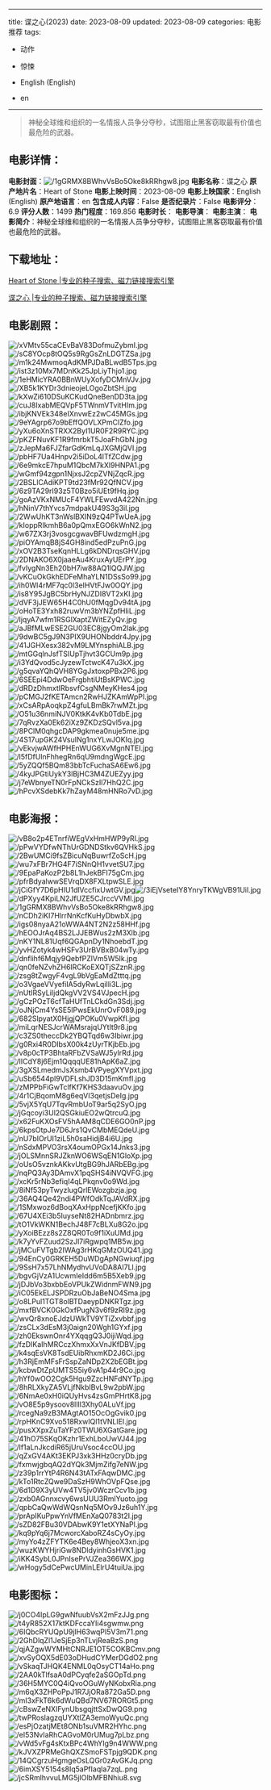 
---
title: 谍之心(2023)
date: 2023-08-09
updated: 2023-08-09
categories: 电影推荐
tags:
- 动作
- 惊悚

- English (English)
- en
---


> 神秘全球维和组织的一名情报人员争分夺秒，试图阻止黑客窃取最有价值也最危险的武器。

## **电影详情**：

**电影封面**：<img src="https://image.tmdb.org/t/p/w200/1gGRMX8BWhvVsBo5Oke8kRRhgw8.jpg" alt="/1gGRMX8BWhvVsBo5Oke8kRRhgw8.jpg" title="/1gGRMX8BWhvVsBo5Oke8kRRhgw8.jpg">
**电影名称**：谍之心
**原产地片名**：Heart of Stone
**电影上映时间**：2023-08-09
**电影上映国家**：English (English)
**原产地语言**：en
**包含成人内容**：False
**是否纪录片**：False
**电影评分**：6.9
**评分人数**：1499
**热门程度**：169.856
**电影时长**：
**电影导演**：
**电影主演**：
**电影简介**：神秘全球维和组织的一名情报人员争分夺秒，试图阻止黑客窃取最有价值也最危险的武器。

## **下载地址**：
[Heart of Stone |专业的种子搜索、磁力链接搜索引擎](https://movie.amd794.com:2083/?search=Heart%20of%20Stone&ordering=&mode=match_phrase&page_size=10&page=1)

[谍之心 |专业的种子搜索、磁力链接搜索引擎](https://movie.amd794.com:2083/?search=%E8%B0%8D%E4%B9%8B%E5%BF%83&ordering=&mode=match_phrase&page_size=10&page=1)
 

## **电影剧照**：
<img src="https://image.tmdb.org/t/p/original/xVMtv55caCEvBaV83DofmuZybmI.jpg" alt="/xVMtv55caCEvBaV83DofmuZybmI.jpg" title="/xVMtv55caCEvBaV83DofmuZybmI.jpg"><img src="https://image.tmdb.org/t/p/original/sC8YOcp8tOQ5s9RgGsZnLDGTZSa.jpg" alt="/sC8YOcp8tOQ5s9RgGsZnLDGTZSa.jpg" title="/sC8YOcp8tOQ5s9RgGsZnLDGTZSa.jpg"><img src="https://image.tmdb.org/t/p/original/m1k24MwmoqAdKMPJDaBLwdB5Tps.jpg" alt="/m1k24MwmoqAdKMPJDaBLwdB5Tps.jpg" title="/m1k24MwmoqAdKMPJDaBLwdB5Tps.jpg"><img src="https://image.tmdb.org/t/p/original/ist3z10Mx7MDnKk25JpLiyThjo1.jpg" alt="/ist3z10Mx7MDnKk25JpLiyThjo1.jpg" title="/ist3z10Mx7MDnKk25JpLiyThjo1.jpg"><img src="https://image.tmdb.org/t/p/original/1eHMicYRA0BBnWUyXofyDCMnVJv.jpg" alt="/1eHMicYRA0BBnWUyXofyDCMnVJv.jpg" title="/1eHMicYRA0BBnWUyXofyDCMnVJv.jpg"><img src="https://image.tmdb.org/t/p/original/XB5k1KYDr3dnieojeLOgoZbtSH.jpg" alt="/XB5k1KYDr3dnieojeLOgoZbtSH.jpg" title="/XB5k1KYDr3dnieojeLOgoZbtSH.jpg"><img src="https://image.tmdb.org/t/p/original/kXwZi610DSuKCKudQneBenDD3ta.jpg" alt="/kXwZi610DSuKCKudQneBenDD3ta.jpg" title="/kXwZi610DSuKCKudQneBenDD3ta.jpg"><img src="https://image.tmdb.org/t/p/original/cuJ8IxabMEQVpF5TWnmVTvitHIm.jpg" alt="/cuJ8IxabMEQVpF5TWnmVTvitHIm.jpg" title="/cuJ8IxabMEQVpF5TWnmVTvitHIm.jpg"><img src="https://image.tmdb.org/t/p/original/ibjKNVEk348eIXnvwEz2wC45MGs.jpg" alt="/ibjKNVEk348eIXnvwEz2wC45MGs.jpg" title="/ibjKNVEk348eIXnvwEz2wC45MGs.jpg"><img src="https://image.tmdb.org/t/p/original/9eYAgrp67o9bEffQOVLXPmClZfo.jpg" alt="/9eYAgrp67o9bEffQOVLXPmClZfo.jpg" title="/9eYAgrp67o9bEffQOVLXPmClZfo.jpg"><img src="https://image.tmdb.org/t/p/original/yXu6oXnSTRXX2ByI1UR0F2R9RYC.jpg" alt="/yXu6oXnSTRXX2ByI1UR0F2R9RYC.jpg" title="/yXu6oXnSTRXX2ByI1UR0F2R9RYC.jpg"><img src="https://image.tmdb.org/t/p/original/pKZFNuvKF1R9fmrbkT5JoaFhGbN.jpg" alt="/pKZFNuvKF1R9fmrbkT5JoaFhGbN.jpg" title="/pKZFNuvKF1R9fmrbkT5JoaFhGbN.jpg"><img src="https://image.tmdb.org/t/p/original/zJepMa6FJZfarGdKmLqJXGMjQVI.jpg" alt="/zJepMa6FJZfarGdKmLqJXGMjQVI.jpg" title="/zJepMa6FJZfarGdKmLqJXGMjQVI.jpg"><img src="https://image.tmdb.org/t/p/original/pbHF7Ua4Hnpv2i5iDoL4lTfZCdw.jpg" alt="/pbHF7Ua4Hnpv2i5iDoL4lTfZCdw.jpg" title="/pbHF7Ua4Hnpv2i5iDoL4lTfZCdw.jpg"><img src="https://image.tmdb.org/t/p/original/6e9mkcE7hpuM1QbcM7kXl9HNPA1.jpg" alt="/6e9mkcE7hpuM1QbcM7kXl9HNPA1.jpg" title="/6e9mkcE7hpuM1QbcM7kXl9HNPA1.jpg"><img src="https://image.tmdb.org/t/p/original/wGmf94zgpn1NjxsJ2cpZVNjZqcR.jpg" alt="/wGmf94zgpn1NjxsJ2cpZVNjZqcR.jpg" title="/wGmf94zgpn1NjxsJ2cpZVNjZqcR.jpg"><img src="https://image.tmdb.org/t/p/original/2BSLlCAdiKPT9td23fMr92QfNCV.jpg" alt="/2BSLlCAdiKPT9td23fMr92QfNCV.jpg" title="/2BSLlCAdiKPT9td23fMr92QfNCV.jpg"><img src="https://image.tmdb.org/t/p/original/6z9TA29rI93z5T0Bzo5iUEt9fHq.jpg" alt="/6z9TA29rI93z5T0Bzo5iUEt9fHq.jpg" title="/6z9TA29rI93z5T0Bzo5iUEt9fHq.jpg"><img src="https://image.tmdb.org/t/p/original/goAzVKxNMUcF4YWLFEwvdA422Nn.jpg" alt="/goAzVKxNMUcF4YWLFEwvdA422Nn.jpg" title="/goAzVKxNMUcF4YWLFEwvdA422Nn.jpg"><img src="https://image.tmdb.org/t/p/original/hNinV7thYvcs7mdpakU49S3g3il.jpg" alt="/hNinV7thYvcs7mdpakU49S3g3il.jpg" title="/hNinV7thYvcs7mdpakU49S3g3il.jpg"><img src="https://image.tmdb.org/t/p/original/2WwUhKT3nWslBXIN9zQ4PTwUeA.jpg" alt="/2WwUhKT3nWslBXIN9zQ4PTwUeA.jpg" title="/2WwUhKT3nWslBXIN9zQ4PTwUeA.jpg"><img src="https://image.tmdb.org/t/p/original/kIoppRIkmhB6a0pQmxEGO6kWnN2.jpg" alt="/kIoppRIkmhB6a0pQmxEGO6kWnN2.jpg" title="/kIoppRIkmhB6a0pQmxEGO6kWnN2.jpg"><img src="https://image.tmdb.org/t/p/original/w67ZX3rj3vosgcgwavBFUwdzmgH.jpg" alt="/w67ZX3rj3vosgcgwavBFUwdzmgH.jpg" title="/w67ZX3rj3vosgcgwavBFUwdzmgH.jpg"><img src="https://image.tmdb.org/t/p/original/piOYAmqB8jS4GH8ind5edPzuPnG.jpg" alt="/piOYAmqB8jS4GH8ind5edPzuPnG.jpg" title="/piOYAmqB8jS4GH8ind5edPzuPnG.jpg"><img src="https://image.tmdb.org/t/p/original/xOV2B3TseKqnHLLg6kDNDrqsGHV.jpg" alt="/xOV2B3TseKqnHLLg6kDNDrqsGHV.jpg" title="/xOV2B3TseKqnHLLg6kDNDrqsGHV.jpg"><img src="https://image.tmdb.org/t/p/original/2DNAKO6X0jaaeAu4KruxAyUErPY.jpg" alt="/2DNAKO6X0jaaeAu4KruxAyUErPY.jpg" title="/2DNAKO6X0jaaeAu4KruxAyUErPY.jpg"><img src="https://image.tmdb.org/t/p/original/fvIygNn3Eh20bH7iw88AQ1lQQJW.jpg" alt="/fvIygNn3Eh20bH7iw88AQ1lQQJW.jpg" title="/fvIygNn3Eh20bH7iw88AQ1lQQJW.jpg"><img src="https://image.tmdb.org/t/p/original/vKCuOkGkhEDFeMhaYLN1DSsSo99.jpg" alt="/vKCuOkGkhEDFeMhaYLN1DSsSo99.jpg" title="/vKCuOkGkhEDFeMhaYLN1DSsSo99.jpg"><img src="https://image.tmdb.org/t/p/original/ih0WI4rMF7qc0l3eIHVtFJw0OQY.jpg" alt="/ih0WI4rMF7qc0l3eIHVtFJw0OQY.jpg" title="/ih0WI4rMF7qc0l3eIHVtFJw0OQY.jpg"><img src="https://image.tmdb.org/t/p/original/is8Y95JgBC5brHyNJZDI8VT2xKI.jpg" alt="/is8Y95JgBC5brHyNJZDI8VT2xKI.jpg" title="/is8Y95JgBC5brHyNJZDI8VT2xKI.jpg"><img src="https://image.tmdb.org/t/p/original/dVF3jJEW65H4C0hU0fMqgDv94tA.jpg" alt="/dVF3jJEW65H4C0hU0fMqgDv94tA.jpg" title="/dVF3jJEW65H4C0hU0fMqgDv94tA.jpg"><img src="https://image.tmdb.org/t/p/original/oHoTE3Yxh82ruwVm3bYNZpfHIiL.jpg" alt="/oHoTE3Yxh82ruwVm3bYNZpfHIiL.jpg" title="/oHoTE3Yxh82ruwVm3bYNZpfHIiL.jpg"><img src="https://image.tmdb.org/t/p/original/ljqyA7wfm1RSGlXaptZWitEZyQv.jpg" alt="/ljqyA7wfm1RSGlXaptZWitEZyQv.jpg" title="/ljqyA7wfm1RSGlXaptZWitEZyQv.jpg"><img src="https://image.tmdb.org/t/p/original/aJBfMLwESE2GU03EC8jgyOm2lak.jpg" alt="/aJBfMLwESE2GU03EC8jgyOm2lak.jpg" title="/aJBfMLwESE2GU03EC8jgyOm2lak.jpg"><img src="https://image.tmdb.org/t/p/original/9dwBC5gJ9N3PIX9UHONbddr4Jpy.jpg" alt="/9dwBC5gJ9N3PIX9UHONbddr4Jpy.jpg" title="/9dwBC5gJ9N3PIX9UHONbddr4Jpy.jpg"><img src="https://image.tmdb.org/t/p/original/41JGHXesx382vM9LMYnsphiALB.jpg" alt="/41JGHXesx382vM9LMYnsphiALB.jpg" title="/41JGHXesx382vM9LMYnsphiALB.jpg"><img src="https://image.tmdb.org/t/p/original/mtGGqlnJsfTSIUpTjhvt3GCUm9p.jpg" alt="/mtGGqlnJsfTSIUpTjhvt3GCUm9p.jpg" title="/mtGGqlnJsfTSIUpTjhvt3GCUm9p.jpg"><img src="https://image.tmdb.org/t/p/original/i3YdQvod5cJyzewTctwcK47u3kX.jpg" alt="/i3YdQvod5cJyzewTctwcK47u3kX.jpg" title="/i3YdQvod5cJyzewTctwcK47u3kX.jpg"><img src="https://image.tmdb.org/t/p/original/g5qvaYQhQVH8YGgJxtoxpPBx2P6.jpg" alt="/g5qvaYQhQVH8YGgJxtoxpPBx2P6.jpg" title="/g5qvaYQhQVH8YGgJxtoxpPBx2P6.jpg"><img src="https://image.tmdb.org/t/p/original/6SEEpi4DdwOeFrgbhtiUtBsKPWC.jpg" alt="/6SEEpi4DdwOeFrgbhtiUtBsKPWC.jpg" title="/6SEEpi4DdwOeFrgbhtiUtBsKPWC.jpg"><img src="https://image.tmdb.org/t/p/original/dRDzDhmxtIRbsvfCsgNMeyKHes4.jpg" alt="/dRDzDhmxtIRbsvfCsgNMeyKHes4.jpg" title="/dRDzDhmxtIRbsvfCsgNMeyKHes4.jpg"><img src="https://image.tmdb.org/t/p/original/pCMGJ2fKETAmcn2RwHJZKAmWpPI.jpg" alt="/pCMGJ2fKETAmcn2RwHJZKAmWpPI.jpg" title="/pCMGJ2fKETAmcn2RwHJZKAmWpPI.jpg"><img src="https://image.tmdb.org/t/p/original/xCsARpAoqkpZ4gfuLBmBk7rwMZt.jpg" alt="/xCsARpAoqkpZ4gfuLBmBk7rwMZt.jpg" title="/xCsARpAoqkpZ4gfuLBmBk7rwMZt.jpg"><img src="https://image.tmdb.org/t/p/original/O51u36nmiNJV0KtkK4vKb0TdbE.jpg" alt="/O51u36nmiNJV0KtkK4vKb0TdbE.jpg" title="/O51u36nmiNJV0KtkK4vKb0TdbE.jpg"><img src="https://image.tmdb.org/t/p/original/7qRvzXa0Ek62iXz9ZKDzSQvl5va.jpg" alt="/7qRvzXa0Ek62iXz9ZKDzSQvl5va.jpg" title="/7qRvzXa0Ek62iXz9ZKDzSQvl5va.jpg"><img src="https://image.tmdb.org/t/p/original/8PClM0qhgcDAP9gkmea0nuje5me.jpg" alt="/8PClM0qhgcDAP9gkmea0nuje5me.jpg" title="/8PClM0qhgcDAP9gkmea0nuje5me.jpg"><img src="https://image.tmdb.org/t/p/original/4S17upGK24VsuINg1nxYLwJOKIq.jpg" alt="/4S17upGK24VsuINg1nxYLwJOKIq.jpg" title="/4S17upGK24VsuINg1nxYLwJOKIq.jpg"><img src="https://image.tmdb.org/t/p/original/vEkvjwAWfHPHEnWUG6XvMgnNTEI.jpg" alt="/vEkvjwAWfHPHEnWUG6XvMgnNTEI.jpg" title="/vEkvjwAWfHPHEnWUG6XvMgnNTEI.jpg"><img src="https://image.tmdb.org/t/p/original/l5fDfUlnFhhegRn6qU9mdngWgcE.jpg" alt="/l5fDfUlnFhhegRn6qU9mdngWgcE.jpg" title="/l5fDfUlnFhhegRn6qU9mdngWgcE.jpg"><img src="https://image.tmdb.org/t/p/original/5yZQQf5BQm83bbTcFuchaSA6Ew6.jpg" alt="/5yZQQf5BQm83bbTcFuchaSA6Ew6.jpg" title="/5yZQQf5BQm83bbTcFuchaSA6Ew6.jpg"><img src="https://image.tmdb.org/t/p/original/4kyJPGtiUykY3lBjHC3M4ZUEZyy.jpg" alt="/4kyJPGtiUykY3lBjHC3M4ZUEZyy.jpg" title="/4kyJPGtiUykY3lBjHC3M4ZUEZyy.jpg"><img src="https://image.tmdb.org/t/p/original/j7eWbnyeTN0rFpNCkSzIl7HhQ2C.jpg" alt="/j7eWbnyeTN0rFpNCkSzIl7HhQ2C.jpg" title="/j7eWbnyeTN0rFpNCkSzIl7HhQ2C.jpg"><img src="https://image.tmdb.org/t/p/original/hPcvXSdebKk7hZayM48mHNRo7vD.jpg" alt="/hPcvXSdebKk7hZayM48mHNRo7vD.jpg" title="/hPcvXSdebKk7hZayM48mHNRo7vD.jpg">

## **电影海报**：
<img src="https://image.tmdb.org/t/p/original/vB8o2p4ETnrfiWEgVxHmHWP9yRl.jpg" alt="/vB8o2p4ETnrfiWEgVxHmHWP9yRl.jpg" title="/vB8o2p4ETnrfiWEgVxHmHWP9yRl.jpg"><img src="https://image.tmdb.org/t/p/original/pPwVYDfwNThUrGDNDStkv6QVHkS.jpg" alt="/pPwVYDfwNThUrGDNDStkv6QVHkS.jpg" title="/pPwVYDfwNThUrGDNDStkv6QVHkS.jpg"><img src="https://image.tmdb.org/t/p/original/2BwUMCi9fsZBicuNqBuwrfZoScH.jpg" alt="/2BwUMCi9fsZBicuNqBuwrfZoScH.jpg" title="/2BwUMCi9fsZBicuNqBuwrfZoScH.jpg"><img src="https://image.tmdb.org/t/p/original/wu7xFBr7HG4F7iSNnQH1vvetSU7.jpg" alt="/wu7xFBr7HG4F7iSNnQH1vvetSU7.jpg" title="/wu7xFBr7HG4F7iSNnQH1vvetSU7.jpg"><img src="https://image.tmdb.org/t/p/original/9EpaPaKozP2b8L1hJekBFI75gCm.jpg" alt="/9EpaPaKozP2b8L1hJekBFI75gCm.jpg" title="/9EpaPaKozP2b8L1hJekBFI75gCm.jpg"><img src="https://image.tmdb.org/t/p/original/pfrBdyalwwSEVrqDX8FXLtpwSLE.jpg" alt="/pfrBdyalwwSEVrqDX8FXLtpwSLE.jpg" title="/pfrBdyalwwSEVrqDX8FXLtpwSLE.jpg"><img src="https://image.tmdb.org/t/p/original/jCiGfY7D6pHIU1dlVccfixUwtGV.jpg" alt="/jCiGfY7D6pHIU1dlVccfixUwtGV.jpg" title="/jCiGfY7D6pHIU1dlVccfixUwtGV.jpg"><img src="https://image.tmdb.org/t/p/original/3iEjVseteIY8YnryTKWgVB91Uil.jpg" alt="/3iEjVseteIY8YnryTKWgVB91Uil.jpg" title="/3iEjVseteIY8YnryTKWgVB91Uil.jpg"><img src="https://image.tmdb.org/t/p/original/dPXyy4KpiLN2JfUZE5CJrccVVMl.jpg" alt="/dPXyy4KpiLN2JfUZE5CJrccVVMl.jpg" title="/dPXyy4KpiLN2JfUZE5CJrccVVMl.jpg"><img src="https://image.tmdb.org/t/p/original/1gGRMX8BWhvVsBo5Oke8kRRhgw8.jpg" alt="/1gGRMX8BWhvVsBo5Oke8kRRhgw8.jpg" title="/1gGRMX8BWhvVsBo5Oke8kRRhgw8.jpg"><img src="https://image.tmdb.org/t/p/original/nCDh2iKI7HlrrNnKcfKuHyDbwbX.jpg" alt="/nCDh2iKI7HlrrNnKcfKuHyDbwbX.jpg" title="/nCDh2iKI7HlrrNnKcfKuHyDbwbX.jpg"><img src="https://image.tmdb.org/t/p/original/igs08nyaA21oWWA4NT2N2z58HHf.jpg" alt="/igs08nyaA21oWWA4NT2N2z58HHf.jpg" title="/igs08nyaA21oWWA4NT2N2z58HHf.jpg"><img src="https://image.tmdb.org/t/p/original/hEOOJrAq4BS2LJJEBWus2zM3Xlb.jpg" alt="/hEOOJrAq4BS2LJJEBWus2zM3Xlb.jpg" title="/hEOOJrAq4BS2LJJEBWus2zM3Xlb.jpg"><img src="https://image.tmdb.org/t/p/original/nKY1NL81Uqf6QGApnDy1NhoebdT.jpg" alt="/nKY1NL81Uqf6QGApnDy1NhoebdT.jpg" title="/nKY1NL81Uqf6QGApnDy1NhoebdT.jpg"><img src="https://image.tmdb.org/t/p/original/yvHZotyk4wHSFv3UrBVBxB04wTy.jpg" alt="/yvHZotyk4wHSFv3UrBVBxB04wTy.jpg" title="/yvHZotyk4wHSFv3UrBVBxB04wTy.jpg"><img src="https://image.tmdb.org/t/p/original/dnflihf6Mqjy9QebfPZlVm5W5Ik.jpg" alt="/dnflihf6Mqjy9QebfPZlVm5W5Ik.jpg" title="/dnflihf6Mqjy9QebfPZlVm5W5Ik.jpg"><img src="https://image.tmdb.org/t/p/original/qn0feNZvhZH6lRCKoEXQTjSZznR.jpg" alt="/qn0feNZvhZH6lRCKoEXQTjSZznR.jpg" title="/qn0feNZvhZH6lRCKoEXQTjSZznR.jpg"><img src="https://image.tmdb.org/t/p/original/zsg8tZwgyF4vgL9bVgEaMdZtttq.jpg" alt="/zsg8tZwgyF4vgL9bVgEaMdZtttq.jpg" title="/zsg8tZwgyF4vgL9bVgEaMdZtttq.jpg"><img src="https://image.tmdb.org/t/p/original/o3VgaeVVyefiIA5dyRwLqiIli3L.jpg" alt="/o3VgaeVVyefiIA5dyRwLqiIli3L.jpg" title="/o3VgaeVVyefiIA5dyRwLqiIli3L.jpg"><img src="https://image.tmdb.org/t/p/original/nUtIRSyLiIjdQkgVV2VS4VJpecH.jpg" alt="/nUtIRSyLiIjdQkgVV2VS4VJpecH.jpg" title="/nUtIRSyLiIjdQkgVV2VS4VJpecH.jpg"><img src="https://image.tmdb.org/t/p/original/gCzPOzT6cfTaHUfTnLCkdGn3Sdj.jpg" alt="/gCzPOzT6cfTaHUfTnLCkdGn3Sdj.jpg" title="/gCzPOzT6cfTaHUfTnLCkdGn3Sdj.jpg"><img src="https://image.tmdb.org/t/p/original/oJNjCm4YsSE5lPwsEkUnrOvF089.jpg" alt="/oJNjCm4YsSE5lPwsEkUnrOvF089.jpg" title="/oJNjCm4YsSE5lPwsEkUnrOvF089.jpg"><img src="https://image.tmdb.org/t/p/original/682SlpyatX0HjgjQPOKu0VwpKfl.jpg" alt="/682SlpyatX0HjgjQPOKu0VwpKfl.jpg" title="/682SlpyatX0HjgjQPOKu0VwpKfl.jpg"><img src="https://image.tmdb.org/t/p/original/miLqrNESJcrWAMsrajqUYtlt9r8.jpg" alt="/miLqrNESJcrWAMsrajqUYtlt9r8.jpg" title="/miLqrNESJcrWAMsrajqUYtlt9r8.jpg"><img src="https://image.tmdb.org/t/p/original/c3ZS0theccDk2YBQTqd6w3Ibiwr.jpg" alt="/c3ZS0theccDk2YBQTqd6w3Ibiwr.jpg" title="/c3ZS0theccDk2YBQTqd6w3Ibiwr.jpg"><img src="https://image.tmdb.org/t/p/original/g0Rxi4R0DIbsX00k4zUyrTKjbEb.jpg" alt="/g0Rxi4R0DIbsX00k4zUyrTKjbEb.jpg" title="/g0Rxi4R0DIbsX00k4zUyrTKjbEb.jpg"><img src="https://image.tmdb.org/t/p/original/v8p0cTP3BhtaRFbZVSaWJ5ylrRd.jpg" alt="/v8p0cTP3BhtaRFbZVSaWJ5ylrRd.jpg" title="/v8p0cTP3BhtaRFbZVSaWJ5ylrRd.jpg"><img src="https://image.tmdb.org/t/p/original/lICdY8j6Ejm1QqqqUE81hApK6aZ.jpg" alt="/lICdY8j6Ejm1QqqqUE81hApK6aZ.jpg" title="/lICdY8j6Ejm1QqqqUE81hApK6aZ.jpg"><img src="https://image.tmdb.org/t/p/original/3gXSLmedmJsXsmb4VPyegXYVpxt.jpg" alt="/3gXSLmedmJsXsmb4VPyegXYVpxt.jpg" title="/3gXSLmedmJsXsmb4VPyegXYVpxt.jpg"><img src="https://image.tmdb.org/t/p/original/uSb6544pl9VDFLshJD3D15mKmfI.jpg" alt="/uSb6544pl9VDFLshJD3D15mKmfI.jpg" title="/uSb6544pl9VDFLshJD3D15mKmfI.jpg"><img src="https://image.tmdb.org/t/p/original/zMPPbFiGwTclfKf7KHS3daavuOv.jpg" alt="/zMPPbFiGwTclfKf7KHS3daavuOv.jpg" title="/zMPPbFiGwTclfKf7KHS3daavuOv.jpg"><img src="https://image.tmdb.org/t/p/original/4r1CjBqomM8g6eqVI3qetjsDeIg.jpg" alt="/4r1CjBqomM8g6eqVI3qetjsDeIg.jpg" title="/4r1CjBqomM8g6eqVI3qetjsDeIg.jpg"><img src="https://image.tmdb.org/t/p/original/5vjX5YqU7TqvRmbUoT9ar5q2SyO.jpg" alt="/5vjX5YqU7TqvRmbUoT9ar5q2SyO.jpg" title="/5vjX5YqU7TqvRmbUoT9ar5q2SyO.jpg"><img src="https://image.tmdb.org/t/p/original/jGqcoyi3Ul2QSGkiuEO2wQtrcuQ.jpg" alt="/jGqcoyi3Ul2QSGkiuEO2wQtrcuQ.jpg" title="/jGqcoyi3Ul2QSGkiuEO2wQtrcuQ.jpg"><img src="https://image.tmdb.org/t/p/original/x62FuKXOsFV5hAAM8qCDE6GO0nP.jpg" alt="/x62FuKXOsFV5hAAM8qCDE6GO0nP.jpg" title="/x62FuKXOsFV5hAAM8qCDE6GO0nP.jpg"><img src="https://image.tmdb.org/t/p/original/6kpsOtpJe7D6Jrs1QvCMbMEQdeU.jpg" alt="/6kpsOtpJe7D6Jrs1QvCMbMEQdeU.jpg" title="/6kpsOtpJe7D6Jrs1QvCMbMEQdeU.jpg"><img src="https://image.tmdb.org/t/p/original/nU7bIOrUI1ziL5h0saHidjB4i6U.jpg" alt="/nU7bIOrUI1ziL5h0saHidjB4i6U.jpg" title="/nU7bIOrUI1ziL5h0saHidjB4i6U.jpg"><img src="https://image.tmdb.org/t/p/original/nSdxMPVO3rsX4oumOPGx14Jnks3.jpg" alt="/nSdxMPVO3rsX4oumOPGx14Jnks3.jpg" title="/nSdxMPVO3rsX4oumOPGx14Jnks3.jpg"><img src="https://image.tmdb.org/t/p/original/jOLSMnnSRJZknWO6WSqEN1GloXp.jpg" alt="/jOLSMnnSRJZknWO6WSqEN1GloXp.jpg" title="/jOLSMnnSRJZknWO6WSqEN1GloXp.jpg"><img src="https://image.tmdb.org/t/p/original/oUsO5vznkAKkvUtgBG9hJARbEBg.jpg" alt="/oUsO5vznkAKkvUtgBG9hJARbEBg.jpg" title="/oUsO5vznkAKkvUtgBG9hJARbEBg.jpg"><img src="https://image.tmdb.org/t/p/original/nqPQ3Ay3DAmvX1pqSHS4iNVQVFG.jpg" alt="/nqPQ3Ay3DAmvX1pqSHS4iNVQVFG.jpg" title="/nqPQ3Ay3DAmvX1pqSHS4iNVQVFG.jpg"><img src="https://image.tmdb.org/t/p/original/xcKr5rNb3efiqI4qLPkqnv0o9Wd.jpg" alt="/xcKr5rNb3efiqI4qLPkqnv0o9Wd.jpg" title="/xcKr5rNb3efiqI4qLPkqnv0o9Wd.jpg"><img src="https://image.tmdb.org/t/p/original/8iNf53pyTwyzlugQrlEWozgbzja.jpg" alt="/8iNf53pyTwyzlugQrlEWozgbzja.jpg" title="/8iNf53pyTwyzlugQrlEWozgbzja.jpg"><img src="https://image.tmdb.org/t/p/original/36AQ4Qe42ndi4PWfOdkTqJAVdRX.jpg" alt="/36AQ4Qe42ndi4PWfOdkTqJAVdRX.jpg" title="/36AQ4Qe42ndi4PWfOdkTqJAVdRX.jpg"><img src="https://image.tmdb.org/t/p/original/1SMxwoz6dBoqXAxHppNcefjKKfo.jpg" alt="/1SMxwoz6dBoqXAxHppNcefjKKfo.jpg" title="/1SMxwoz6dBoqXAxHppNcefjKKfo.jpg"><img src="https://image.tmdb.org/t/p/original/67U4XEi3b5IuyseNt82HADnbmrz.jpg" alt="/67U4XEi3b5IuyseNt82HADnbmrz.jpg" title="/67U4XEi3b5IuyseNt82HADnbmrz.jpg"><img src="https://image.tmdb.org/t/p/original/tO1VkWKN1BechJ48F7cBLXu8G2o.jpg" alt="/tO1VkWKN1BechJ48F7cBLXu8G2o.jpg" title="/tO1VkWKN1BechJ48F7cBLXu8G2o.jpg"><img src="https://image.tmdb.org/t/p/original/yXoiBEzz8s2Z8QR0To9f1iXuUMd.jpg" alt="/yXoiBEzz8s2Z8QR0To9f1iXuUMd.jpg" title="/yXoiBEzz8s2Z8QR0To9f1iXuUMd.jpg"><img src="https://image.tmdb.org/t/p/original/k7yYvFZuud2SzJl7iRgwpq1MB5w.jpg" alt="/k7yYvFZuud2SzJl7iRgwpq1MB5w.jpg" title="/k7yYvFZuud2SzJl7iRgwpq1MB5w.jpg"><img src="https://image.tmdb.org/t/p/original/jMCuFVTgb2IWAg3rHKqGMzOUQ41.jpg" alt="/jMCuFVTgb2IWAg3rHKqGMzOUQ41.jpg" title="/jMCuFVTgb2IWAg3rHKqGMzOUQ41.jpg"><img src="https://image.tmdb.org/t/p/original/94EnCy0GRKEH5DuWDgApNGwiuqf.jpg" alt="/94EnCy0GRKEH5DuWDgApNGwiuqf.jpg" title="/94EnCy0GRKEH5DuWDgApNGwiuqf.jpg"><img src="https://image.tmdb.org/t/p/original/9SsH7x57LhNMydhvUVoDA8AI7Ll.jpg" alt="/9SsH7x57LhNMydhvUVoDA8AI7Ll.jpg" title="/9SsH7x57LhNMydhvUVoDA8AI7Ll.jpg"><img src="https://image.tmdb.org/t/p/original/bgvGjVzA1UcwmIeIdd6m5B5Xeb9.jpg" alt="/bgvGjVzA1UcwmIeIdd6m5B5Xeb9.jpg" title="/bgvGjVzA1UcwmIeIdd6m5B5Xeb9.jpg"><img src="https://image.tmdb.org/t/p/original/jDJbVo3bxbbEoVPUkZWidnmFWN9.jpg" alt="/jDJbVo3bxbbEoVPUkZWidnmFWN9.jpg" title="/jDJbVo3bxbbEoVPUkZWidnmFWN9.jpg"><img src="https://image.tmdb.org/t/p/original/iC05EkELJSPDRzuObJaBeNO4Sma.jpg" alt="/iC05EkELJSPDRzuObJaBeNO4Sma.jpg" title="/iC05EkELJSPDRzuObJaBeNO4Sma.jpg"><img src="https://image.tmdb.org/t/p/original/o8LPul1TGT8olBTDaeypDNKRTgz.jpg" alt="/o8LPul1TGT8olBTDaeypDNKRTgz.jpg" title="/o8LPul1TGT8olBTDaeypDNKRTgz.jpg"><img src="https://image.tmdb.org/t/p/original/mxfBVCK0GkOxfPugN3v6f9zRI9z.jpg" alt="/mxfBVCK0GkOxfPugN3v6f9zRI9z.jpg" title="/mxfBVCK0GkOxfPugN3v6f9zRI9z.jpg"><img src="https://image.tmdb.org/t/p/original/wvQr8xnoEJdzUWkTV9YTiZxvbbf.jpg" alt="/wvQr8xnoEJdzUWkTV9YTiZxvbbf.jpg" title="/wvQr8xnoEJdzUWkTV9YTiZxvbbf.jpg"><img src="https://image.tmdb.org/t/p/original/zsCLx3dEsM3j0aign20Wgh1GYxf.jpg" alt="/zsCLx3dEsM3j0aign20Wgh1GYxf.jpg" title="/zsCLx3dEsM3j0aign20Wgh1GYxf.jpg"><img src="https://image.tmdb.org/t/p/original/zh0EkswnOnr4YXqqgQ3J0ijiWqd.jpg" alt="/zh0EkswnOnr4YXqqgQ3J0ijiWqd.jpg" title="/zh0EkswnOnr4YXqqgQ3J0ijiWqd.jpg"><img src="https://image.tmdb.org/t/p/original/fzDIKaIhMRCczXhmxXxVnJKfDBV.jpg" alt="/fzDIKaIhMRCczXhmxXxVnJKfDBV.jpg" title="/fzDIKaIhMRCczXhmxXxVnJKfDBV.jpg"><img src="https://image.tmdb.org/t/p/original/k4sqEsVK8TsdEUibRhxmKD2J6Ci.jpg" alt="/k4sqEsVK8TsdEUibRhxmKD2J6Ci.jpg" title="/k4sqEsVK8TsdEUibRhxmKD2J6Ci.jpg"><img src="https://image.tmdb.org/t/p/original/h3RjEmMFsFrSspZaNDp2X2bEGBt.jpg" alt="/h3RjEmMFsFrSspZaNDp2X2bEGBt.jpg" title="/h3RjEmMFsFrSspZaNDp2X2bEGBt.jpg"><img src="https://image.tmdb.org/t/p/original/kcbwDtZpUMTS55iy6vA1p44r9Co.jpg" alt="/kcbwDtZpUMTS55iy6vA1p44r9Co.jpg" title="/kcbwDtZpUMTS55iy6vA1p44r9Co.jpg"><img src="https://image.tmdb.org/t/p/original/hYf0wOO2Cgk5Hgu9ZzcHNFdNYTp.jpg" alt="/hYf0wOO2Cgk5Hgu9ZzcHNFdNYTp.jpg" title="/hYf0wOO2Cgk5Hgu9ZzcHNFdNYTp.jpg"><img src="https://image.tmdb.org/t/p/original/8hRLXkyZA5VLjfNkbIBvL9w2pbW.jpg" alt="/8hRLXkyZA5VLjfNkbIBvL9w2pbW.jpg" title="/8hRLXkyZA5VLjfNkbIBvL9w2pbW.jpg"><img src="https://image.tmdb.org/t/p/original/6NmAe0xH0iQUyHvs4zsGmPHrtK8.jpg" alt="/6NmAe0xH0iQUyHvs4zsGmPHrtK8.jpg" title="/6NmAe0xH0iQUyHvs4zsGmPHrtK8.jpg"><img src="https://image.tmdb.org/t/p/original/vO8E5p9ysoov8lIll3Xhy0ALuVf.jpg" alt="/vO8E5p9ysoov8lIll3Xhy0ALuVf.jpg" title="/vO8E5p9ysoov8lIll3Xhy0ALuVf.jpg"><img src="https://image.tmdb.org/t/p/original/rcegNa9zB3MAgtAO15OcOgGvik0.jpg" alt="/rcegNa9zB3MAgtAO15OcOgGvik0.jpg" title="/rcegNa9zB3MAgtAO15OcOgGvik0.jpg"><img src="https://image.tmdb.org/t/p/original/rpHKnC9Xvo518RxwIQl1tVNLlEI.jpg" alt="/rpHKnC9Xvo518RxwIQl1tVNLlEI.jpg" title="/rpHKnC9Xvo518RxwIQl1tVNLlEI.jpg"><img src="https://image.tmdb.org/t/p/original/pusXXpxZuTaYFz0TWU6XGatGare.jpg" alt="/pusXXpxZuTaYFz0TWU6XGatGare.jpg" title="/pusXXpxZuTaYFz0TWU6XGatGare.jpg"><img src="https://image.tmdb.org/t/p/original/41hO75SKqOKzhr1ExhLboUwVJ44.jpg" alt="/41hO75SKqOKzhr1ExhLboUwVJ44.jpg" title="/41hO75SKqOKzhr1ExhLboUwVJ44.jpg"><img src="https://image.tmdb.org/t/p/original/lf1aLnJkcdiR65jUruVsoc4ccOU.jpg" alt="/lf1aLnJkcdiR65jUruVsoc4ccOU.jpg" title="/lf1aLnJkcdiR65jUruVsoc4ccOU.jpg"><img src="https://image.tmdb.org/t/p/original/qZxGV4AKt3EKPJ3xk3HHz0cryDb.jpg" alt="/qZxGV4AKt3EKPJ3xk3HHz0cryDb.jpg" title="/qZxGV4AKt3EKPJ3xk3HHz0cryDb.jpg"><img src="https://image.tmdb.org/t/p/original/fxmwjgbqAQ2dYQk3MjmZifg7eNW.jpg" alt="/fxmwjgbqAQ2dYQk3MjmZifg7eNW.jpg" title="/fxmwjgbqAQ2dYQk3MjmZifg7eNW.jpg"><img src="https://image.tmdb.org/t/p/original/z39p1rrYtP4R6N43tATxFAqwDMC.jpg" alt="/z39p1rrYtP4R6N43tATxFAqwDMC.jpg" title="/z39p1rrYtP4R6N43tATxFAqwDMC.jpg"><img src="https://image.tmdb.org/t/p/original/kTo1RtcZQwe9DaSzH9WhOVpFQse.jpg" alt="/kTo1RtcZQwe9DaSzH9WhOVpFQse.jpg" title="/kTo1RtcZQwe9DaSzH9WhOVpFQse.jpg"><img src="https://image.tmdb.org/t/p/original/6d1D9X3yUVw4TV5jv0WczrCcv1b.jpg" alt="/6d1D9X3yUVw4TV5jv0WczrCcv1b.jpg" title="/6d1D9X3yUVw4TV5jv0WczrCcv1b.jpg"><img src="https://image.tmdb.org/t/p/original/zxb0AGnnxcvy6wsUUU3RmlYuoto.jpg" alt="/zxb0AGnnxcvy6wsUUU3RmlYuoto.jpg" title="/zxb0AGnnxcvy6wsUUU3RmlYuoto.jpg"><img src="https://image.tmdb.org/t/p/original/qpbCaQwWdWQsnNq5MOv9Jz6uh1Y.jpg" alt="/qpbCaQwWdWQsnNq5MOv9Jz6uh1Y.jpg" title="/qpbCaQwWdWQsnNq5MOv9Jz6uh1Y.jpg"><img src="https://image.tmdb.org/t/p/original/prApIKuPpwYnVfMEnXaQ0783t2I.jpg" alt="/prApIKuPpwYnVfMEnXaQ0783t2I.jpg" title="/prApIKuPpwYnVfMEnXaQ0783t2I.jpg"><img src="https://image.tmdb.org/t/p/original/sZD82FBu30VDAbwK9Y1etXYNaPl.jpg" alt="/sZD82FBu30VDAbwK9Y1etXYNaPl.jpg" title="/sZD82FBu30VDAbwK9Y1etXYNaPl.jpg"><img src="https://image.tmdb.org/t/p/original/kq9pYq6j7McworcXaboRZ4sCyOy.jpg" alt="/kq9pYq6j7McworcXaboRZ4sCyOy.jpg" title="/kq9pYq6j7McworcXaboRZ4sCyOy.jpg"><img src="https://image.tmdb.org/t/p/original/myYo4zZFYTK6e4Bey8WhjeoX3xn.jpg" alt="/myYo4zZFYTK6e4Bey8WhjeoX3xn.jpg" title="/myYo4zZFYTK6e4Bey8WhjeoX3xn.jpg"><img src="https://image.tmdb.org/t/p/original/wuzKWYHjriGw8NDldyinhGsHVK1.jpg" alt="/wuzKWYHjriGw8NDldyinhGsHVK1.jpg" title="/wuzKWYHjriGw8NDldyinhGsHVK1.jpg"><img src="https://image.tmdb.org/t/p/original/iKK4SybL0JPnIsePrVJZea366WX.jpg" alt="/iKK4SybL0JPnIsePrVJZea366WX.jpg" title="/iKK4SybL0JPnIsePrVJZea366WX.jpg"><img src="https://image.tmdb.org/t/p/original/wHogy5dCePwcUMinLElrU4tuiUa.jpg" alt="/wHogy5dCePwcUMinLElrU4tuiUa.jpg" title="/wHogy5dCePwcUMinLElrU4tuiUa.jpg">

## **电影图标**：
<img src="https://image.tmdb.org/t/p/original/j0CO4IpLG9gwNfuubVsX2mFzJJg.png" alt="/j0CO4IpLG9gwNfuubVsX2mFzJJg.png" title="/j0CO4IpLG9gwNfuubVsX2mFzJJg.png"><img src="https://image.tmdb.org/t/p/original/t4yR852X17ktKDFccaYIi4sgwmw.png" alt="/t4yR852X17ktKDFccaYIi4sgwmw.png" title="/t4yR852X17ktKDFccaYIi4sgwmw.png"><img src="https://image.tmdb.org/t/p/original/6IQbcRYUQpU9jlH63wqPI5V3m71.png" alt="/6IQbcRYUQpU9jlH63wqPI5V3m71.png" title="/6IQbcRYUQpU9jlH63wqPI5V3m71.png"><img src="https://image.tmdb.org/t/p/original/2GhDlqZl1JeSjEp3nTLvjReaBzS.png" alt="/2GhDlqZl1JeSjEp3nTLvjReaBzS.png" title="/2GhDlqZl1JeSjEp3nTLvjReaBzS.png"><img src="https://image.tmdb.org/t/p/original/qjAZgwWYMHtCNRJE1OT5COKBCmv.png" alt="/qjAZgwWYMHtCNRJE1OT5COKBCmv.png" title="/qjAZgwWYMHtCNRJE1OT5COKBCmv.png"><img src="https://image.tmdb.org/t/p/original/xvSyOQX5dE03oDHudCYMerDGdO2.png" alt="/xvSyOQX5dE03oDHudCYMerDGdO2.png" title="/xvSyOQX5dE03oDHudCYMerDGdO2.png"><img src="https://image.tmdb.org/t/p/original/vSkaqTJHQK4ENML0qOsyCT14aHo.png" alt="/vSkaqTJHQK4ENML0qOsyCT14aHo.png" title="/vSkaqTJHQK4ENML0qOsyCT14aHo.png"><img src="https://image.tmdb.org/t/p/original/2AA0kTlfsaA0dPCyqfe2aSGOpTd.png" alt="/2AA0kTlfsaA0dPCyqfe2aSGOpTd.png" title="/2AA0kTlfsaA0dPCyqfe2aSGOpTd.png"><img src="https://image.tmdb.org/t/p/original/36H5MYC0Q4iQvoOGuWyNKobxRia.png" alt="/36H5MYC0Q4iQvoOGuWyNKobxRia.png" title="/36H5MYC0Q4iQvoOGuWyNKobxRia.png"><img src="https://image.tmdb.org/t/p/original/m6qX3ZHPoPpJ1R7JjORa872Ga5D.png" alt="/m6qX3ZHPoPpJ1R7JjORa872Ga5D.png" title="/m6qX3ZHPoPpJ1R7JjORa872Ga5D.png"><img src="https://image.tmdb.org/t/p/original/mI3xFkT6k6dWuQBd7NV67RORGt5.png" alt="/mI3xFkT6k6dWuQBd7NV67RORGt5.png" title="/mI3xFkT6k6dWuQBd7NV67RORGt5.png"><img src="https://image.tmdb.org/t/p/original/cBswZeNXIFynUbsgqjttSxDwQG9.png" alt="/cBswZeNXIFynUbsgqjttSxDwQG9.png" title="/cBswZeNXIFynUbsgqjttSxDwQG9.png"><img src="https://image.tmdb.org/t/p/original/twPRoslagzqUYXtlZA3emoWyuQc.png" alt="/twPRoslagzqUYXtlZA3emoWyuQc.png" title="/twPRoslagzqUYXtlZA3emoWyuQc.png"><img src="https://image.tmdb.org/t/p/original/esPjOzatjMEt8ONb1suVMR2HYhc.png" alt="/esPjOzatjMEt8ONb1suVMR2HYhc.png" title="/esPjOzatjMEt8ONb1suVMR2HYhc.png"><img src="https://image.tmdb.org/t/p/original/eI53NvIaRhCAGvoM0rUMug7pLbz.png" alt="/eI53NvIaRhCAGvoM0rUMug7pLbz.png" title="/eI53NvIaRhCAGvoM0rUMug7pLbz.png"><img src="https://image.tmdb.org/t/p/original/vWd5vFg4sKtxBPc4WhYIg9n4WWW.png" alt="/vWd5vFg4sKtxBPc4WhYIg9n4WWW.png" title="/vWd5vFg4sKtxBPc4WhYIg9n4WWW.png"><img src="https://image.tmdb.org/t/p/original/kJVXZPRMeGhQXZSmoFSTpjg9QDK.png" alt="/kJVXZPRMeGhQXZSmoFSTpjg9QDK.png" title="/kJVXZPRMeGhQXZSmoFSTpjg9QDK.png"><img src="https://image.tmdb.org/t/p/original/14QCgrzuHgmgeOsLQGr0zAvGKJq.png" alt="/14QCgrzuHgmgeOsLQGr0zAvGKJq.png" title="/14QCgrzuHgmgeOsLQGr0zAvGKJq.png"><img src="https://image.tmdb.org/t/p/original/6imXSY5154s8Iq5aPfIaqla7zqL.png" alt="/6imXSY5154s8Iq5aPfIaqla7zqL.png" title="/6imXSY5154s8Iq5aPfIaqla7zqL.png"><img src="https://image.tmdb.org/t/p/original/jcSRmlhvvuLMG5jlOlbMFBNhiu8.svg" alt="/jcSRmlhvvuLMG5jlOlbMFBNhiu8.svg" title="/jcSRmlhvvuLMG5jlOlbMFBNhiu8.svg">
